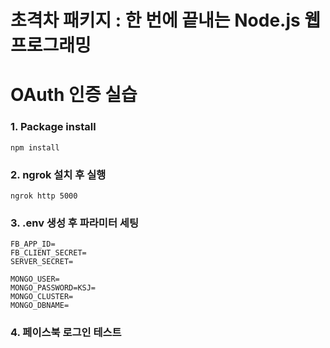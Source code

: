 # 초격차 패키지 : 한 번에 끝내는 Node.js 웹 프로그래밍
# OAuth 인증 실습

### 1. Package install
 ```
 npm install
 ```

### 2. ngrok 설치 후 실행
 ```
 ngrok http 5000
 ```

### 3. .env 생성 후 파라미터 세팅
 ```
 FB_APP_ID=
 FB_CLIENT_SECRET=
 SERVER_SECRET=

 MONGO_USER=
 MONGO_PASSWORD=KSJ=
 MONGO_CLUSTER=
 MONGO_DBNAME=
 ```

 ### 4. 페이스북 로그인 테스트
